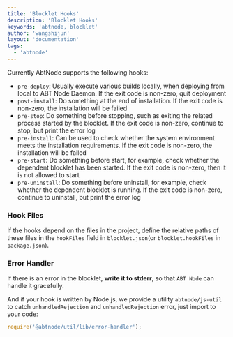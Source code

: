 ```yaml
---
title: 'Blocklet Hooks'
description: 'Blocklet Hooks'
keywords: 'abtnode, blocklet'
author: 'wangshijun'
layout: 'documentation'
tags:
  - 'abtnode'
---
```


Currently AbtNode supports the following hooks:

- `pre-deploy`: Usually execute various builds locally, when deploying from local to ABT Node Daemon. If the exit code is non-zero, quit deployment
- `post-install`: Do something at the end of installation. If the exit code is non-zero, the installation will be failed
- `pre-stop`: Do something before stopping, such as exiting the related process started by the blocklet. If the exit code is non-zero, continue to stop, but print the error log
- `pre-install`: Can be used to check whether the system environment meets the installation requirements. If the exit code is non-zero, the installation will be failed
- `pre-start`: Do something before start, for example, check whether the dependent blocklet has been started. If the exit code is non-zero, then it is not allowed to start
- `pre-uninstall`: Do something before uninstall, for example, check whether the dependent blocklet is running. If the exit code is non-zero, continue to uninstall, but print the error log

### Hook Files

If the hooks depend on the files in the project, define the relative paths of these files in the `hookFiles` field in `blocklet.json`(or `blocklet.hookFiles` in `package.json`).

### Error Handler

If there is an error in the blocklet, **write it to stderr**, so that `ABT Node` can handle it gracefully.

And if your hook is written by Node.js, we provide a utility `abtnode/js-util` to catch `unhandledRejection` and `unhandledRejection` error, just import to your code:

``` js
require('@abtnode/util/lib/error-handler');
```
